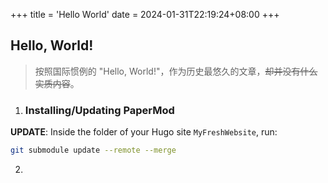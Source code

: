 +++
title = 'Hello World'
date = 2024-01-31T22:19:24+08:00
+++
## Hello, World!  
> 按照国际惯例的 "Hello, World!"，作为历史最悠久的文章，~~却并没有什么实质内容~~。

1. ### Installing/Updating PaperMod
**UPDATE**: Inside the folder of your Hugo site `MyFreshWebsite`, run:

```bash
git submodule update --remote --merge
```
2.
